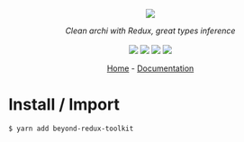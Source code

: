 <p align="center">
    <img src="https://user-images.githubusercontent.com/6702424/80216211-00ef5280-863e-11ea-81de-59f3a3d4b8e4.png">  
</p>
<p align="center">
    <i>Clean archi with Redux, great types inference</i>
    <br>
    <br>
    <img src="https://github.com/garronej/beyond-redux-toolkit/workflows/ci/badge.svg?branch=main">
    <img src="https://img.shields.io/bundlephobia/minzip/beyond-redux-toolkit">
    <img src="https://img.shields.io/npm/dw/beyond-redux-toolkit">
    <img src="https://img.shields.io/npm/l/beyond-redux-toolkit">
</p>
<p align="center">
  <a href="https://github.com/garronej/beyond-redux-toolkit">Home</a>
  -
  <a href="https://github.com/garronej/beyond-redux-toolkit">Documentation</a>
</p>

# Install / Import

```bash
$ yarn add beyond-redux-toolkit
```

